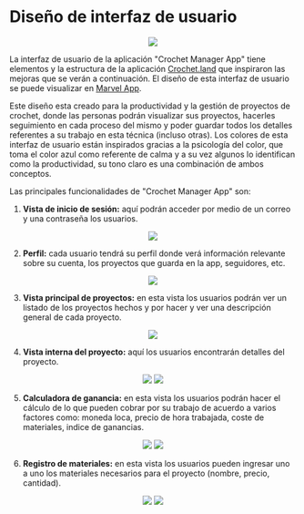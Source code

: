 
# Diseño de interfaz de usuario
<p align="center">
    <img src="https://i.postimg.cc/JnxBDLkd/Crochet-Manager-App.png">
</p>

La interfaz de usuario de la aplicación "Crochet Manager App" tiene elementos y la estructura de la aplicación [Crochet.land](https://play.google.com/store/apps/details?id=land.crochet.app&hl=en&gl=US) que inspiraron las mejoras que se verán a continuación.
El diseño de esta interfaz de usuario se puede visualizar en [Marvel App](https://marvelapp.com/prototype/2i8d61b6).

Este diseño esta creado para la productividad y la gestión de proyectos de crochet, donde las personas podrán visualizar sus proyectos, hacerles seguimiento en cada proceso del mismo y poder guardar todos los detalles referentes a su trabajo en esta técnica (incluso otras).
Los colores de esta interfaz de usuario están inspirados gracias a la psicología del color, que toma el color azul como referente de calma y a su vez algunos lo identifican como la productividad, su tono claro es una combinación de ambos conceptos.

Las principales funcionalidades de "Crochet Manager App" son:

1. **Vista de inicio de sesión:** aquí podrán acceder por medio de un correo y una contraseña los usuarios.

<p align="center">
    <img src="https://i.postimg.cc/P5XWrbrd/Login.png">
</p>

2. **Perfil:** cada usuario tendrá su perfil donde verá información relevante sobre su cuenta, los proyectos que guarda en la app, seguidores, etc.

<p align="center">
    <img src="https://i.postimg.cc/sDySwPW5/Vista-Perfil.png">
</p>

3. **Vista principal de proyectos:** en esta vista los usuarios podrán ver un listado de los proyectos hechos y por hacer y ver una descripción general de cada proyecto.

<p align="center">
    <img src="https://i.postimg.cc/jdXf9W6m/Vista-principal-proyectos.png">
</p>

4. **Vista interna del proyecto:** aquí los usuarios encontrarán detalles del proyecto.

<p align="center">
    <img src="https://i.postimg.cc/G3vGFg4c/Vista-detallada-de-los-proyectos.png">
    <img src="https://i.postimg.cc/9fzyyW7S/Vista-detallada-listado-de-materiales.png">
</p>

5. **Calculadora de ganancia:** en esta vista los usuarios podrán hacer el cálculo de lo que pueden cobrar por su trabajo de acuerdo a varios factores como: moneda loca, precio de hora trabajada, coste de materiales, indice de ganancias.

<p align="center">
    <img src="https://i.postimg.cc/hjdx3pM1/Vista-calculo-de-ganancias.png">
    <img src="https://i.postimg.cc/90P9c064/Vista-calculo-final-de-ganancias.png">
</p>

6. **Registro de materiales:** en esta vista los usuarios pueden ingresar uno a uno los materiales necesarios para el proyecto (nombre, precio, cantidad).

<p align="center">
    <img src="https://i.postimg.cc/nh3vssCB/Vista-ingreso-de-materiales.png">
    <img src="https://i.postimg.cc/6QSn0DVQ/Vista-edici-n-de-suministros.png">
</p>